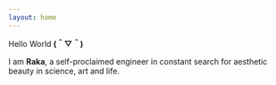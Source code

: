 ```yaml
---
layout: home
---
```


Hello World **(＾▽＾)**

I am **Raka**, a self-proclaimed engineer in constant search for aesthetic beauty in science, art and life.

